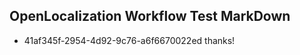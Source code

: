 ## OpenLocalization Workflow Test MarkDown
* 41af345f-2954-4d92-9c76-a6f6670022ed thanks!

<!--HONumber=Jul16_HO2-->


